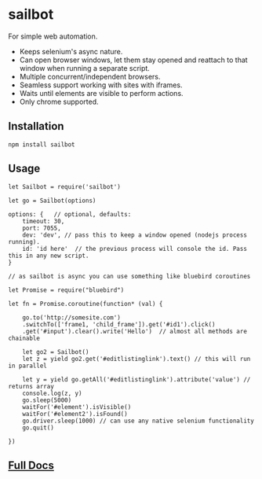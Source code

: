# sailbot

For simple web automation.

- Keeps selenium's async nature.
- Can open browser windows, let them stay opened and reattach to that window when running a separate script.
- Multiple concurrent/independent browsers.
- Seamless support working with sites with iframes.
- Waits until elements are visible to perform actions.
- Only chrome supported.

## Installation

    npm install sailbot

## Usage

```
let Sailbot = require('sailbot')

let go = Sailbot(options)

options: {   // optional, defaults:
    timeout: 30, 
    port: 7055,
    dev: 'dev', // pass this to keep a window opened (nodejs process running).
    id: 'id here'  // the previous process will console the id. Pass this in any new script.
}

// as sailbot is async you can use something like bluebird coroutines

let Promise = require("bluebird")

let fn = Promise.coroutine(function* (val) {

    go.to('http://somesite.com')
    .switchTo(['frame1, 'child_frame']).get('#id1').click()
    .get('#input').clear().write('Hello')  // almost all methods are chainable
    
    let go2 = Sailbot() 
    let z = yield go2.get('#editlistinglink').text() // this will run in parallel 
    
    let y = yield go.getAll('#editlistinglink').attribute('value') // returns array
    console.log(z, y)
    go.sleep(5000)
    waitFor('#element').isVisible()
    waitFor('#element2').isFound()
    go.driver.sleep(1000) // can use any native selenium functionality
    go.quit()

})
```

## [Full Docs](http://rickmed.github.io/sailbot/)

